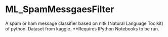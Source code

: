# ML_SpamMessgaesFilter
A spam or ham message classifier based on nltk (Natural Language Toolkit) of python. Dataset from kaggle. **Requires IPython Notebooks to be run.
